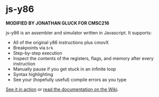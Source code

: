js-y86
======

**MODIFIED BY JONATHAN GLUCK FOR CMSC216**

js-y86 is an assembler and simulator written in Javascript. It supports:

-	All of the original y86 instructions plus cmovX
-	Breakpoints via `brk`
-	Step-by-step execution
-	Inspect the contents of the registers, flags, and memory after every instruction
-	Manually pause if you get stuck in an infinite loop
-	Syntax highlighting
-	See your (hopefully useful) compile errors as you type

[See it in action](https://jgluck.github.io/js-y86/) or [read the documentation on the Wiki](https://github.com/jdg/js-y86/wiki).
